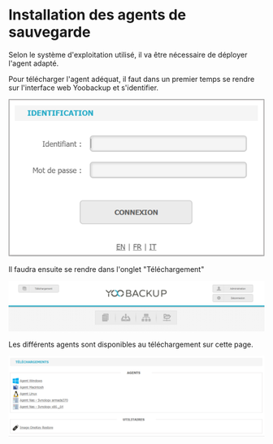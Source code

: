 # Installation des agents de sauvegarde

Selon le système d'exploitation utilisé, il va être nécessaire de déployer l'agent adapté.

Pour télécharger l'agent adéquat, il faut dans un premier temps se rendre sur l'interface web Yoobackup et s'identifier.

![](../../.gitbook/assets/log-in.PNG)

Il  faudra ensuite se rendre dans l'onglet "Téléchargement"

![](../../.gitbook/assets/onglet-telechargement.PNG)

Les différents agents sont disponibles au téléchargement sur cette page.

![](../../.gitbook/assets/telechargements%20%283%29.PNG)


